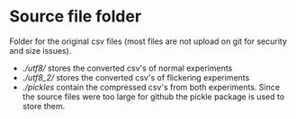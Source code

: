 # Source file folder
Folder for the original csv files (most files are not upload on git for security and size issues).  
- *./utf8/* stores the converted csv's of normal experiments  
- *./utf8_2/* stores the converted csv's of flickering experiments
- *./pickles* contain the compressed csv's from both experiments. Since the source files were too large for github the pickle package is used to store them.
